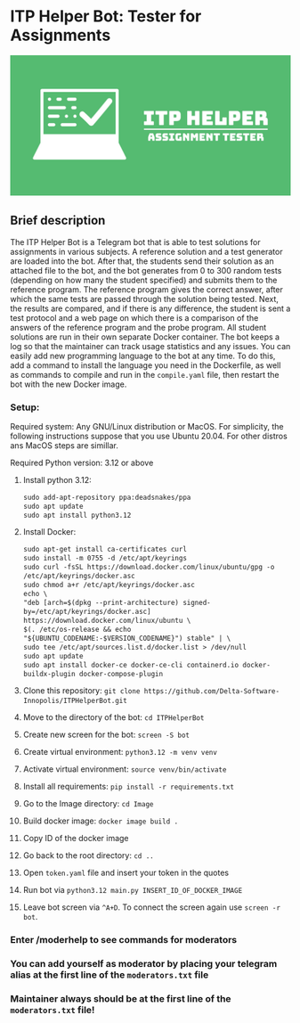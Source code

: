 # ITP Helper Bot: Tester for Assignments

![Logo](logo.jpg)

## Brief description

The ITP Helper Bot is a Telegram bot that is able to test solutions for assignments in various subjects. A reference solution and a test generator are loaded into the bot. After that, the students send their solution as an attached file to the bot, and the bot generates from 0 to 300 random tests (depending on how many the student specified) and submits them to the reference program. The reference program gives the correct answer, after which the same tests are passed through the solution being tested. Next, the results are compared, and if there is any difference, the student is sent a test protocol and a web page on which there is a comparison of the answers of the reference program and the probe program. All student solutions are run in their own separate Docker container. The bot keeps a log so that the maintainer can track usage statistics and any issues. You can easily add new programming language to the bot at any time. To do this, add a command to install the language you need in the Dockerfile, as well as commands to compile and run in the `compile.yaml` file, then restart the bot with the new Docker image.


### Setup:
Required system: Any GNU/Linux distribution or MacOS. For simplicity, the following instructions suppose that you use Ubuntu 20.04. For other distros ans MacOS steps are simillar.

Required Python version: 3.12 or above

1. Install python 3.12:
   ```
   sudo add-apt-repository ppa:deadsnakes/ppa
   sudo apt update
   sudo apt install python3.12
   ```

2. Install Docker:
   ```
   sudo apt-get install ca-certificates curl
   sudo install -m 0755 -d /etc/apt/keyrings
   sudo curl -fsSL https://download.docker.com/linux/ubuntu/gpg -o /etc/apt/keyrings/docker.asc
   sudo chmod a+r /etc/apt/keyrings/docker.asc
   echo \
   "deb [arch=$(dpkg --print-architecture) signed-by=/etc/apt/keyrings/docker.asc] https://download.docker.com/linux/ubuntu \
   $(. /etc/os-release && echo "${UBUNTU_CODENAME:-$VERSION_CODENAME}") stable" | \
   sudo tee /etc/apt/sources.list.d/docker.list > /dev/null
   sudo apt update
   sudo apt install docker-ce docker-ce-cli containerd.io docker-buildx-plugin docker-compose-plugin
   ```
3. Clone this repository: `git clone https://github.com/Delta-Software-Innopolis/ITPHelperBot.git`
4. Move to the directory of the bot: `cd ITPHelperBot`
5. Create new screen for the bot: `screen -S bot`
6. Create virtual environment: `python3.12 -m venv venv`
7. Activate virtual environment: `source venv/bin/activate`
8. Install all requirements: `pip install -r requirements.txt`
9. Go to the Image directory: `cd Image`
10. Build docker image: `docker image build .`
11. Copy ID of the docker image
12. Go back to the root directory: `cd ..`
13. Open `token.yaml` file and insert your token in the quotes
14. Run bot via `python3.12 main.py INSERT_ID_OF_DOCKER_IMAGE`
15. Leave bot screen via `^A+D`. To connect the screen again use `screen -r bot`.

### Enter /moderhelp to see commands for moderators
### You can add yourself as moderator by placing your telegram alias at the first line of the `moderators.txt` file
### Maintainer always should be at the first line of the `moderators.txt` file!


